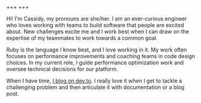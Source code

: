 +++
+++

Hi! I'm Cassidy, my pronouns are she/her. I am an ever-curious engineer who loves working with teams to build software that people are excited about. New challenges excite me and I work best when I can draw on the expertise of my teammates to work towards a common goal.

Ruby is the language I know best, and I love working in it. My work often focuses on performance improvements and coaching teams in code design choices. In my current role, I guide performance optimization work  and oversee technical decisions for our platform.

When I have time, [I blog on dev.to](https://cassidy.codes/). I really love it when I get to tackle a challenging problem and then articulate it with documentation or a blog post.
